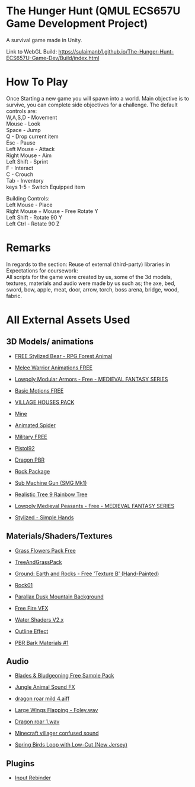 # The Hunger Hunt (QMUL ECS657U Game Development Project)

A survival game made in Unity.

Link to WebGL Build:
https://sulaimanb1.github.io/The-Hunger-Hunt-ECS657U-Game-Dev/Build/index.html

# How To Play
Once Starting a new game you will spawn into a world. Main objective is to survive, you can complete side objectives for a challenge. The default controls are:<br>
W,A,S,D - Movement<br>
Mouse - Look<br>
Space - Jump<br>
Q - Drop current item<br>
Esc - Pause<br>
Left Mouse - Attack<br>
Right Mouse - Aim<br>
Left Shift - Sprint<br>
F - Interact<br>
C - Crouch<br>
Tab - Inventory<br>
keys 1-5 - Switch Equipped item<br>

Building Controls:<br>
Left Mouse - Place<br>
Right Mouse + Mouse - Free Rotate Y<br>
Left Shift - Rotate 90 Y<br>
Left Ctrl - Rotate 90 Z<br>

# Remarks
In regards to the section:
Reuse of external (third-party) libraries in Expectations for coursework:<br>
All scripts for the game were created by us, some of the 3d models, textures, materials and audio were made by us such as; the axe, bed, sword, bow, apple, meat, door, arrow, torch, boss arena, bridge, wood, fabric.

# All External Assets Used

## 3D Models/ animations
- [FREE Stylized Bear - RPG Forest Animal](https://assetstore.unity.com/packages/3d/characters/animals/free-stylized-bear-rpg-forest-animal-228910)<br>

- [Melee Warrior Animations FREE](https://assetstore.unity.com/packages/3d/animations/melee-warrior-animations-free-165785)<br>

- [Lowpoly Modular Armors - Free - MEDIEVAL FANTASY SERIES](https://assetstore.unity.com/packages/3d/characters/lowpoly-modular-armors-free-medieval-fantasy-series-199890)

- [Basic Motions FREE](https://assetstore.unity.com/packages/3d/animations/basic-motions-free-154271)<br>

- [VILLAGE HOUSES PACK](https://assetstore.unity.com/packages/3d/characters/village-houses-pack-63695)<br>

- [Mine](https://assetstore.unity.com/packages/3d/environments/dungeons/mine-92461)<br>

- [Animated Spider](https://assetstore.unity.com/packages/3d/characters/animals/insects/animated-spider-22986)<br>

- [Military FREE](https://assetstore.unity.com/packages/3d/environments/military-free-260358)<br>

- [Pistol92](https://assetstore.unity.com/packages/3d/props/guns/pistol-92-175490)<br>

- [Dragon PBR](https://assetstore.unity.com/packages/3d/characters/creatures/dragon-pbr-94333)<br>

- [Rock Package](https://assetstore.unity.com/packages/3d/props/exterior/rock-package-118182)<br>

- [Sub Machine Gun (SMG Mk1)](https://assetstore.unity.com/packages/3d/props/guns/sub-machine-gun-smg-mk1-48431)<br>

- [Realistic Tree 9 Rainbow Tree](https://assetstore.unity.com/packages/3d/vegetation/trees/realistic-tree-9-rainbow-tree-54622)<br>

- [Lowpoly Medieval Peasants - Free - MEDIEVAL FANTASY SERIES](https://assetstore.unity.com/packages/3d/characters/humanoids/humans/lowpoly-medieval-peasants-free-medieval-fantasy-series-122225)<br>

- [Stylized - Simple Hands](https://assetstore.unity.com/packages/3d/characters/stylized-simple-hands-221297)<br>


## Materials/Shaders/Textures
- [Grass Flowers Pack Free](https://assetstore.unity.com/packages/2d/textures-materials/nature/grass-flowers-pack-free-138810)<br>

- [TreeAndGrassPack](https://assetstore.unity.com/packages/3d/environments/landscapes/treeandgrasspack-253195)<br>

- [Ground: Earth and Rocks - Free 'Texture B' (Hand-Painted)](https://assetstore.unity.com/packages/2d/textures-materials/nature/ground-earth-and-rocks-free-texture-b-hand-painted-235784)<br>

- [Rock01](https://assetstore.unity.com/packages/2d/textures-materials/stone/rock-01-28673)<br>

- [Parallax Dusk Mountain Background](https://assetstore.unity.com/packages/2d/textures-materials/tiles/parallax-dusk-mountain-background-53403)<br>

- [Free Fire VFX](https://assetstore.unity.com/packages/vfx/particles/fire-explosions/free-fire-vfx-266227)<br>

- [Water Shaders V2.x](https://assetstore.unity.com/packages/vfx/shaders/water-shaders-v2-x-149916#description)<br>

- [Outline Effect](https://assetstore.unity.com/packages/vfx/shaders/fullscreen-camera-effects/outline-effect-78608)<br>

- [PBR Bark Materials #1](https://assetstore.unity.com/packages/2d/textures-materials/nature/pbr-bark-materials-1-86713)<br>

## Audio

- [Blades & Bludgeoning Free Sample Pack](https://assetstore.unity.com/packages/audio/sound-fx/blades-bludgeoning-free-sample-pack-179306)<br>

- [Jungle Animal Sound FX](https://assetstore.unity.com/packages/audio/sound-fx/animals/jungle-animal-sound-fx-13491)<br>

- [dragon roar mild 4.aiff](https://freesound.org/people/bevibeldesign/sounds/315780/)<br>

- [Large Wings Flapping - Foley.wav](https://freesound.org/people/tothrec2/sounds/596541/)<br>

- [Dragon roar 1.wav](https://freesound.org/people/AMWD_Mortsel-Edegem-Kontich/sounds/651817/)<br>

- [Minecraft villager confused sound](https://freesound.org/people/1piemanpie/sounds/383221/)<br>

- [Spring Birds Loop with Low-Cut (New Jersey)](https://freesound.org/people/hargissssound/sounds/345852/)<br>

## Plugins
- [Input Rebinder](https://assetstore.unity.com/packages/tools/gui/input-rebinder-189090)<br>
